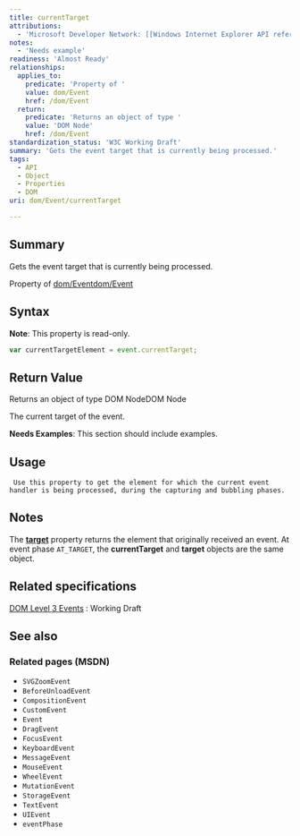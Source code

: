```yaml
---
title: currentTarget
attributions:
  - 'Microsoft Developer Network: [[Windows Internet Explorer API reference](http://msdn.microsoft.com/en-us/library/ie/hh828809%28v=vs.85%29.aspx) Article]'
notes:
  - 'Needs example'
readiness: 'Almost Ready'
relationships:
  applies_to:
    predicate: 'Property of '
    value: dom/Event
    href: /dom/Event
  return:
    predicate: 'Returns an object of type '
    value: 'DOM Node'
    href: /dom/Event
standardization_status: 'W3C Working Draft'
summary: 'Gets the event target that is currently being processed.'
tags:
  - API
  - Object
  - Properties
  - DOM
uri: dom/Event/currentTarget

---
```

## <span>Summary</span>

Gets the event target that is currently being processed.

Property of [dom/Event](/dom/Event)[dom/Event](/dom/Event)

## <span>Syntax</span>

**Note**: This property is read-only.

``` js
var currentTargetElement = event.currentTarget;
```

## <span>Return Value</span>

Returns an object of type DOM NodeDOM Node

The current target of the event.

**Needs Examples**: This section should include examples.

## <span>Usage</span>

     Use this property to get the element for which the current event handler is being processed, during the capturing and bubbling phases.

## <span>Notes</span>

The [**target**](/dom/Event/target) property returns the element that originally received an event. At event phase `AT_TARGET`, the **currentTarget** and **target** objects are the same object.

## <span>Related specifications</span>

[DOM Level 3 Events](http://www.w3.org/TR/DOM-Level-3-Events/)
:   Working Draft

## <span>See also</span>

### <span>Related pages (MSDN)</span>

-   `SVGZoomEvent`
-   `BeforeUnloadEvent`
-   `CompositionEvent`
-   `CustomEvent`
-   `Event`
-   `DragEvent`
-   `FocusEvent`
-   `KeyboardEvent`
-   `MessageEvent`
-   `MouseEvent`
-   `WheelEvent`
-   `MutationEvent`
-   `StorageEvent`
-   `TextEvent`
-   `UIEvent`
-   `eventPhase`
